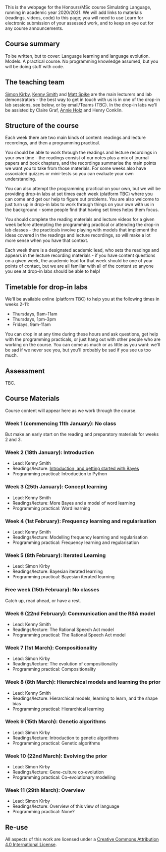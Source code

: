 This is the webpage for the Honours/MSc course Simulating Language, running in academic year 2020/2021. We will add links to materials (readings, videos, code) to this page; you will need to use Learn for electronic submission of your assessed work, and to keep an eye out for any course announcements.

## Course summary

To be written, but to cover: Language learning and language evolution. Models. A practical course. No programming knowledge assumed, but you will be doing stuff with code.

## The teaching team

[Simon Kirby](http://www.lel.ed.ac.uk/~simon/), [Kenny Smith](http://www.lel.ed.ac.uk/~kenny/) and [Matt Spike](https://sites.google.com/site/matspike/) are the main lecturers and lab demonstrators - the best way to get in touch with us is in one of the drop-in lab sessions, see below, or by email/Teams (TBC). In the drop-in labs we'll be assisted by Claire Graf, [Annie Holz](https://www.ed.ac.uk/profile/annie-holtz) and Henry Conklin.

## Structure of the course

Each week there are two main kinds of content: readings and lecture recordings, and then a programming practical.

You should be able to work through the readings and lecture recordings in your own time - the readings consist of our notes plus a mix of journal papers and book chapters, and the recordings summarise the main points we want you to take from those materials. For some weeks also have associated quizzes or mini-tests so you can evaluate your own understanding.

You can also attempt the programming practical on your own, but we will be providing drop-in labs at set times each week (platform TBC) where you can come and get our help to figure out problems. You are also welcome to just turn up in drop-in labs to work through things on your own with us in the background - some people find that having set times helps them focus.

You should complete the reading materials and lecture videos for a given week before attempting the programming practical or attending the drop-in lab classes - the practicals involve playing with models that implement the ideas covered in the readings and lecture recordings, so will make a lot more sense when you have that context.

Each week there is a designated academic lead, who sets the readings and appears in the lecture recording materials - if you have content questions on a given week, the academic lead for that week should be one of your points of contact, but we are all familiar with all of the content so anyone you see at drop-in labs should be able to help!

## Timetable for drop-in labs

We'll be available online (platform TBC) to help you at the following times in weeks 2-11:
- Thursdays, 9am-11am
- Thursdays, 1pm-3pm
- Fridays, 9am-11am

You can drop in at any time during these hours and ask questions, get help with the programming practicals, or just hang out with other people who are working on the course. You can come as much or as little as you want: we'll be sad if we never see you, but you'll probably be sad if you see us too much.

## Assessment

TBC.

## Course Materials

Course content will appear here as we work through the course.

### Week 1 (commencing 11th January): No class

But make an early start on the reading and preparatory materials for weeks 2 and 3.

### Week 2 (18th January): Introduction
- Lead: Kenny Smith
- Readings/lecture: [Introduction, and getting started with Bayes](simlang_reading_wk2.md)
- Programming practical: Introduction to Python

### Week 3 (25th January): Concept learning
- Lead: Kenny Smith
- Readings/lecture: More Bayes and a model of word learning
- Programming practical: Word learning

### Week 4 (1st February): Frequency learning and regularisation
- Lead: Kenny Smith
- Readings/lecture: Modelling frequency learning and regularisation
- Programming practical: Frequency learning and regularisation

### Week 5 (8th February): Iterated Learning
- Lead: Simon Kirby
- Readings/lecture: Bayesian iterated learning
- Programming practical: Bayesian iterated learning

### Free week (15th February): No classes

Catch up, read ahead, or have a rest.

### Week 6 (22nd February): Communication and the RSA model
- Lead: Kenny Smith
- Readings/lecture: The Rational Speech Act model
- Programming practical: The Rational Speech Act model

### Week 7 (1st March): Compositionality
- Lead: Simon Kirby
- Readings/lecture: The evolution of compositionality
- Programming practical: Compositionality

### Week 8 (8th March): Hierarchical models and learning the prior
- Lead: Kenny Smith
- Readings/lecture: Hierarchical models, learning to learn, and the shape bias
- Programming practical: Hierarchical learning

### Week 9 (15th March): Genetic algorithms
- Lead: Simon Kirby
- Readings/lecture: Introduction to genetic algorithms
- Programming practical: Genetic algorithms

### Week 10 (22nd March): Evolving the prior
- Lead: Simon Kirby
- Readings/lecture: Gene-culture co-evolution
- Programming practical: Co-evolutionary modelling

### Week 11 (29th March): Overview
- Lead: Simon Kirby
- Readings/lecture: Overview of this view of language
- Programming practical: None?


## Re-use

All aspects of this work are licensed under a [Creative Commons Attribution 4.0 International License](http://creativecommons.org/licenses/by/4.0/).
